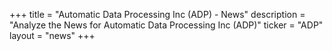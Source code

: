 +++
title = "Automatic Data Processing Inc (ADP) - News"
description = "Analyze the News for Automatic Data Processing Inc (ADP)"
ticker = "ADP"
layout = "news"
+++

